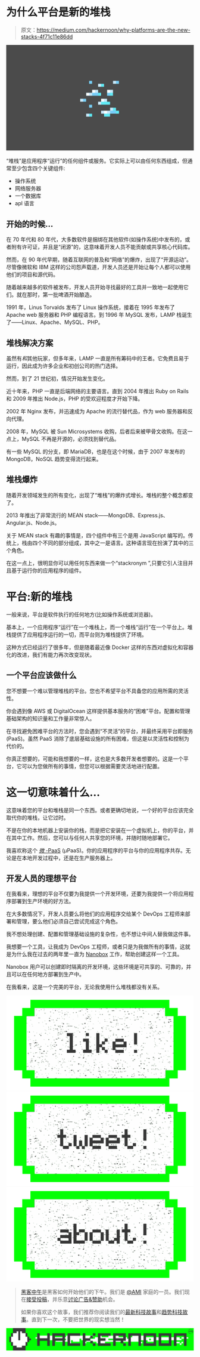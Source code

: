 # 为什么平台是新的堆栈

> 原文：<https://medium.com/hackernoon/why-platforms-are-the-new-stacks-4f71c11e86dd>

![](img/1dcba19fa0ad67813da5597711e7f2c9.png)

“堆栈”是应用程序“运行”的任何组件或服务。它实际上可以由任何东西组成，但通常至少包含四个关键组件:

*   操作系统
*   网络服务器
*   一个数据库
*   apl 语言

## 开始的时候…

在 70 年代和 80 年代，大多数软件是捆绑在其他软件(如操作系统)中发布的，或者附有许可证，并且是“闭源”的，这意味着开发人员不能贡献或共享核心代码库。

然而，在 90 年代早期，随着互联网的普及和“网络”的爆炸，出现了“开源运动”。尽管像微软和 IBM 这样的公司怨声载道，开发人员还是开始让每个人都可以使用他们的项目和源代码。

随着越来越多的软件被发布，开发人员开始寻找最好的工具并一致地一起使用它们。就在那时，第一批啤酒开始酿造。

1991 年，Linus Torvalds 发布了 Linux 操作系统，接着在 1995 年发布了 Apache web 服务器和 PHP 编程语言。到 1996 年 MySQL 发布，LAMP 栈诞生了——Linux、Apache、MySQL、PHP。

## 堆栈解决方案

虽然有*和*其他玩家，但多年来，LAMP 一直是所有筹码中的王者。它免费且易于运行，因此成为许多企业和初创公司的热门选择。

然而，到了 21 世纪初，情况开始发生变化。

近十年来，PHP 一直是后端网络的主要语言。直到 2004 年推出 Ruby on Rails 和 2009 年推出 Node.js，PHP 的受欢迎程度才开始下降。

2002 年 Nginx 发布，并迅速成为 Apache 的流行替代品，作为 web 服务器和反向代理。

2008 年，MySQL 被 Sun Microsystems 收购，后者后来被甲骨文收购。在这一点上，MySQL 不再是开源的，必须找到替代品。

有一些 MySQL 的分支，即 MariaDB，也是在这个时候，由于 2007 年发布的 MongoDB，NoSQL 趋势变得流行起来。

## 堆栈爆炸

随着开发领域发生的所有变化，出现了“堆栈”的爆炸式增长。堆栈的整个概念都变了。

2013 年推出了非常流行的 MEAN stack——MongoDB、Express.js、Angular.js、Node.js。

关于 MEAN stack 有趣的事情是，四个组件中有三个是用 JavaScript 编写的。传统上，栈由四个不同的部分组成，其中之一是语言。这种语言现在扮演了其中的三个角色。

在这一点上，很明显你可以用任何东西来做一个“stackronym ”,只要它引人注目并且基于运行你的应用程序的组件。

# 平台:新的堆栈

一般来说，平台是软件执行的任何地方(比如操作系统或浏览器)。

基本上，一个应用程序“运行”在一个堆栈上，而一个堆栈“运行”在一个平台上。堆栈提供了应用程序运行的一切，而平台则为堆栈提供了环境。

这种方式已经运行了很多年，但是随着最近像 Docker 这样的东西对虚拟化和容器化的改进，我们有能力再次改变现状。

## 一个平台应该做什么

您不想要一个难以管理堆栈的平台。您也不希望平台不具备您的应用所需的灵活性。

你会遇到像 AWS 或 DigitalOcean 这样提供基本服务的“困难”平台。配置和管理基础架构的知识量和工作量非常惊人。

在寻找避免困难平台的方法时，您会遇到“不灵活”的平台，并最终采用平台即服务(PaaS)。虽然 PaaS 消除了底层基础设施的所有困难，但这是以灵活性和控制为代价的。

你真正想要的，可能和我想要的一样，这也是大多数开发者想要的。这是一个平台，它可以为您做所有的事情，但您可以根据需要灵活地进行配置。

# 这一切意味着什么…

这意味着您的平台和堆栈是同一个东西。或者更确切地说，一个好的平台应该完全取代你的堆栈，让它过时。

不是在你的本地机器上安装你的栈，而是把它安装在一个虚拟机上，你的平台，并在其中工作。然后，您可以与任何人共享您的环境，并随时随地部署它。

我喜欢称这个 [*微* -PaaS](https://hackernoon.com/what-is-micro-paas-and-why-its-the-future-of-app-development-3aa30d086703) (μPaaS)。你的应用程序的平台与你的应用程序共存。无论是在本地开发过程中，还是在生产服务器上。

## 开发人员的理想平台

在我看来，理想的平台不仅要为我提供一个开发环境，还要为我提供一个将应用程序部署到生产环境的好方法。

在大多数情况下，开发人员要么将他们的应用程序交给某个 DevOps 工程师来部署和管理，要么他们必须自己尝试完成这个角色。

我不想处理创建、配置和管理基础设施的复杂性，也不想让中间人替我做这件事。

我想要一个工具，让我成为 DevOps 工程师，或者只是为我做所有的事情，这就是为什么我在过去的两年里一直为 [Nanobox](https://nanobox.io/) 工作，帮助创建这样一个工具。

Nanobox 用户可以创建即时隔离的开发环境，这些环境是可共享的、可靠的，并且可以在任何地方部署到生产中。

在我看来，这是一个完美的平台，无论我使用什么堆栈都没有关系。

[![](img/50ef4044ecd4e250b5d50f368b775d38.png)](http://bit.ly/HackernoonFB)[![](img/979d9a46439d5aebbdcdca574e21dc81.png)](https://goo.gl/k7XYbx)[![](img/2930ba6bd2c12218fdbbf7e02c8746ff.png)](https://goo.gl/4ofytp)

> [黑客中午](http://bit.ly/Hackernoon)是黑客如何开始他们的下午。我们是 [@AMI](http://bit.ly/atAMIatAMI) 家庭的一员。我们现在[接受投稿](http://bit.ly/hackernoonsubmission)，并乐意[讨论广告&赞助](mailto:partners@amipublications.com)机会。
> 
> 如果你喜欢这个故事，我们推荐你阅读我们的[最新科技故事](http://bit.ly/hackernoonlatestt)和[趋势科技故事](https://hackernoon.com/trending)。直到下一次，不要把世界的现实想当然！

![](img/be0ca55ba73a573dce11effb2ee80d56.png)